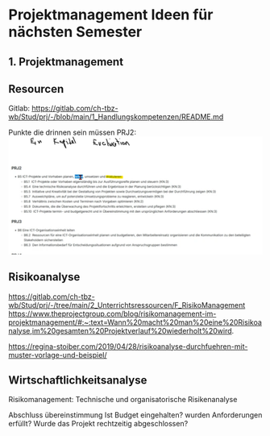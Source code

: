 # Projektmanagement Ideen für nächsten Semester

## 1. Projektmanagement

## Resourcen
Gitlab: https://gitlab.com/ch-tbz-wb/Stud/prj/-/blob/main/1_Handlungskompetenzen/README.md

Punkte die drinnen sein müssen PRJ2:
![Projektmanagement](Planen_Projektmgmt.png)

## Risikoanalyse
https://gitlab.com/ch-tbz-wb/Stud/prj/-/tree/main/2_Unterrichtsressourcen/F_RisikoManagement
https://www.theprojectgroup.com/blog/risikomanagement-im-projektmanagement/#:~:text=Wann%20macht%20man%20eine%20Risikoanalyse,im%20gesamten%20Projektverlauf%20wiederholt%20wird.

https://regina-stoiber.com/2019/04/28/risikoanalyse-durchfuehren-mit-muster-vorlage-und-beispiel/

## Wirtschaftlichkeitsanalyse

Risikomanagement:
Technische und organisatorische Risikenanalyse

Abschluss übereinstimmung
Ist Budget eingehalten? wurden Anforderungen erfüllt? Wurde das Projekt rechtzeitig abgeschlossen?


